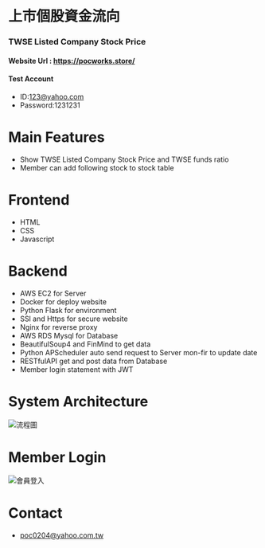 # 上市個股資金流向
### TWSE Listed Company Stock Price
#### Website Url : https://pocworks.store/
#### Test Account
* ID:123@yahoo.com
* Password:1231231
# Main Features
* Show TWSE Listed Company Stock Price and TWSE funds ratio
* Member can add following stock to stock table 
# Frontend
* HTML
* CSS
* Javascript
# Backend
* AWS EC2 for Server
* Docker for deploy website
* Python Flask for environment
* SSl and Https for secure website
* Nginx for reverse proxy
* AWS RDS Mysql for Database 
* BeautifulSoup4 and FinMind to get data 
* Python APScheduler auto send request to Server mon-fir to update date
* RESTfulAPI get and post data from Database
* Member login statement with JWT
# System Architecture
![流程圖](https://user-images.githubusercontent.com/93992949/174734841-491acab0-78f4-4980-b382-008c555b9d76.png)
# Member Login
![會員登入](https://user-images.githubusercontent.com/93992949/174734893-3489de2a-bf1f-4900-92ce-df598d92252e.png)
# Contact
* poc0204@yahoo.com.tw
